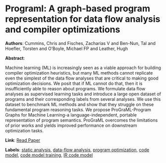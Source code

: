 # Programl: A graph-based program representation for data flow analysis and compiler optimizations

**Authors**: Cummins, Chris and Fisches, Zacharias V and Ben-Nun, Tal and Hoefler, Torsten and O’Boyle, Michael FP and Leather, Hugh

**Abstract**:

Machine learning (ML) is increasingly seen as a viable approach for building compiler optimization heuristics, but many ML methods cannot replicate even the simplest of the data flow analyses that are critical to making good optimization decisions. We posit that if ML cannot do that, then it is insufficiently able to reason about programs. We formulate data flow analyses as supervised learning tasks and introduce a large open dataset of programs and their corresponding labels from several analyses. We use this dataset to benchmark ML methods and show that they struggle on these fundamental program reasoning tasks. We propose ProGraML-Program Graphs for Machine Learning-a language-independent, portable representation of program semantics. ProGraML overcomes the limitations of prior works and yields improved performance on downstream optimization tasks.

**Link**: [Read Paper](https://proceedings.mlr.press/v139/cummins21a/cummins21a.pdf)

**Labels**: [static analysis](../../labels/static_analysis.md), [data-flow analysis](../../labels/data-flow_analysis.md), [program optimization](../../labels/program_optimization.md), [code model](../../labels/code_model.md), [code model training](../../labels/code_model_training.md), [IR code model](../../labels/IR_code_model.md)
